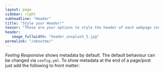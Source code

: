 ```yaml
---
layout: page
sidebar: right
subheadline: "Header"
title: "Style your Header!"
teaser: "These are your options to style the header of each webpage individually. <em>Feeling Responsive</em> uses <a href='http://srobbin.com/jquery-plugins/backstretch/'>Backstretch by Scott Robin</a> to expand them from left to right. The width should be 1600 pixel or higher using a ratio like 16:9 or 21:9 or 2:1."
header:
   image_fullwidth: "header_unsplash_5.jpg"
permalink: "/aboutme/"
---
```

*Feeling Responsive* shows metadata by default. The default behaviour can be changed via `config.yml`. To show metadata at the end of a page/post just add the following to front matter:
